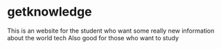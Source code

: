 # getknowledge
This is an website for the student who want some really new information about the world tech
Also good for those who want to study 

